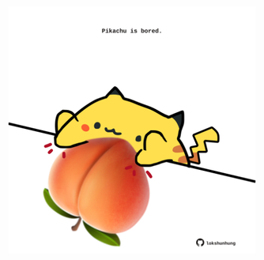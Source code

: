<!-- built at 17/09/2024, 12:00:48 UTC -->
<p align="center">
  <img width="500" height="500" src="./ReadmeImage.svg">
</p>
